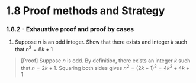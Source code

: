 # 1.8 Proof methods and Strategy

### 1.8.2 - Exhaustive proof and proof by cases

1. Suppose $n$ is an odd integer. Show that there exists and integer $k$ such that $n^2=8k+1$
> [Proof]
> Suppose $n$ is odd.
> By definition, there exists an integer $k$ such that $n=2k+1$.
> Squaring both sides gives $n^2=(2k+1)^2=4k^2+4k+1$

